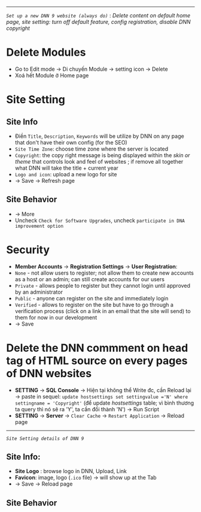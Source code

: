------------------------------
_`Set up a new DNN 9 website (always do)`_ : _Delete content on default home page, site setting: turn off default feature, config registration, disable DNN copyright_

# Delete Modules
* Go to Edit mode -> Di chuyến Module -> setting icon -> Delete
* Xoá hết Module ở Home page

# Site Setting

## Site Info
* Điền `Title`, `Description`, `Keywords` will be utilize by DNN on any page that don't have their own config (for the SEO)
* `Site Time Zone`: choose time zone where the server is located
* `Copyright`: the copy right message is being displayed within the _skin or theme_ that controls look and feel of websites ; if remove all together what DNN will take the title + current year 
* `Logo and icon`: upload a new logo for site
* -> Save -> Refresh page

## Site Behavior
* -> More
* Uncheck `Check for Software Upgrades`, uncheck `participate in DNA improvement option`

# Security
* **Member Accounts** -> **Registration Settings** -> **User Registration**: 
* `None` - not allow users to register; not allow them to create new accounts as a host or an admin; can still create accounts for our users
* `Private` - allows people to register but they cannot login until approved by an administrator
* `Public` - anyone can register on the site and immediately login 
* `Verified` - allows to register on the site but have to go through a verification process (click on a link in an email that the site will send) to them for now in our development
* -> Save

# Delete the DNN commment on head tag of HTML source on every pages of DNN websites
* **SETTING** -> **SQL Console** -> Hiện tại không thể Write đc, cần Reload lại -> paste in sequel: `update hostsettings set settingvalue ='N' where settingname = 'Copyright'` (để update _hostsettings_ table; vì bình thương ta query thì nó sẽ ra 'Y', ta cần đổi thành 'N') -> Run Script
* **SETTING** -> **Server** -> `Clear Cache` -> `Restart Application` -> Reload page


----------------------------
_`Site Setting details of DNN 9`_

## Site Info:
* **Site Logo** : browse logo in DNN, Upload, Link
* **Favicon**: image, logo (`.ico` file) -> will show up at the Tab
* -> Save -> Reload page

## Site Behavior